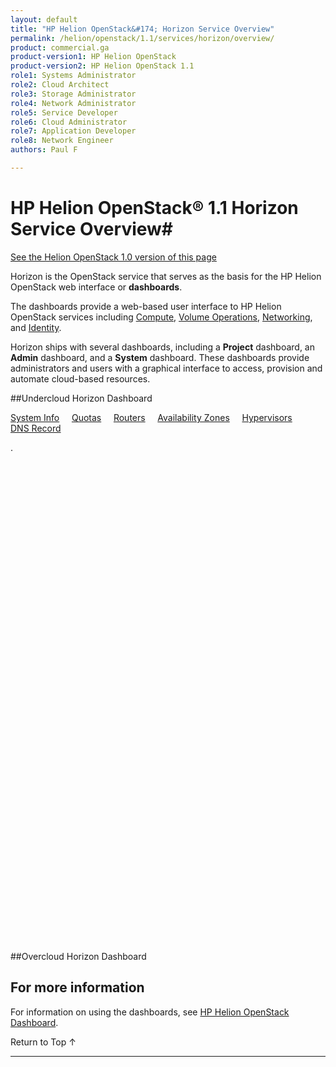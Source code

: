 ```yaml
---
layout: default
title: "HP Helion OpenStack&#174; Horizon Service Overview"
permalink: /helion/openstack/1.1/services/horizon/overview/
product: commercial.ga
product-version1: HP Helion OpenStack
product-version2: HP Helion OpenStack 1.1
role1: Systems Administrator 
role2: Cloud Architect 
role3: Storage Administrator 
role4: Network Administrator 
role5: Service Developer 
role6: Cloud Administrator 
role7: Application Developer 
role8: Network Engineer 
authors: Paul F

---
```

<!--PUBLISHED-->

<script>

function PageRefresh {
onLoad="window.refresh"
}

PageRefresh();

</script>
<script src="http://15.184.32.138/content/documentation/commercial/GA1/horizonpics.js"></script>
<!--
<p style="font-size: small;"> <a href="/helion/openstack/1.1/services/volume/overview/">&#9664; PREV</a> | <a href="/helion/openstack/1.1/services/overview/">&#9650; UP</a> | <a href="/helion/openstack/1.1/services/dns/overview/"> NEXT &#9654</a> </p>
-->
# HP Helion OpenStack&#174; 1.1 Horizon Service Overview#
[See the Helion OpenStack 1.0 version of this page](/helion/openstack/services/horizon/overview/)

Horizon is the OpenStack service that serves as the basis for the HP Helion OpenStack web interface or **dashboards**.

The dashboards provide a web-based user interface to HP Helion OpenStack services including [Compute](/helion/openstack/1.1/services/compute/overview/), [Volume Operations](/helion/openstack/1.1/services/volume/overview/), [Networking](/helion/openstack/1.1/services/networking/overview), and [Identity](/helion/openstack/1.1/services/identity/overview). 

Horizon ships with several dashboards, including a **Project** dashboard, an **Admin** dashboard, and a **System** dashboard. These dashboards provide administrators and users with a graphical interface to access, provision and automate cloud-based resources.

##Undercloud Horizon Dashboard
<a name="images"></a>

<a href="#" onclick="pics('http://15.184.32.138/content/documentation/media/sysinfo.png')">System Info</a> &nbsp;&nbsp;&nbsp;
<a href="#" onclick="pics('http://15.184.32.138/content/documentation/media/quotas.png')">Quotas</a> &nbsp;&nbsp;&nbsp;
<a href="#" onclick="pics('http://15.184.32.138/content/documentation/media/routers.png')">Routers</a> &nbsp;&nbsp;&nbsp; 
<a href="#" onclick="pics('http://15.184.32.138/content/documentation/media/AZ.png')">Availability Zones</a> &nbsp;&nbsp;&nbsp; 
<a href="#" onclick="pics('http://15.184.32.138/content/documentation/media/hypervisors.png')">Hypervisors</a> &nbsp;&nbsp;&nbsp; <br>
<a href="#" onclick="pics('http://15.184.32.138/content/documentation/media/create_a_record.png')">DNS Record</a> &nbsp;&nbsp;&nbsp; 


<div id="horizonpics" style="background-image:url(http://15.184.32.138/content/documentation/media/HelionDashboardMenusnew1.png); height: 800px; background-repeat: no-repeat;" >.</div>





##Overcloud Horizon Dashboard






## For more information ##

For information on using the dashboards, see [HP Helion OpenStack Dashboard](/helion/openstack/1.1/dashboard/how-works/).


 <a href="#top" style="padding:14px 0px 14px 0px; text-decoration: none;"> Return to Top &#8593; </a>

----
